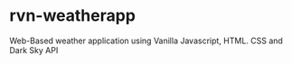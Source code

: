 # rvn-weatherapp
Web-Based weather application using Vanilla Javascript, HTML. CSS and Dark Sky API
